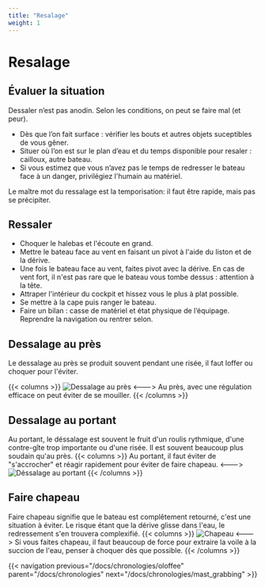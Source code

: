 ```yaml
---
title: "Resalage"
weight: 1
---
```

# Resalage

## Évaluer la situation
Dessaler n’est pas anodin. Selon les conditions, on peut se faire mal (et peur).
- Dès que l’on fait surface : vérifier les bouts et autres objets suceptibles de vous gêner.
- Situer où l’on est sur le plan d’eau et du temps disponible pour resaler : cailloux, autre bateau.
- Si vous estimez que vous n’avez pas le temps de redresser le bateau face à un danger, privilégiez l'humain au matériel.

Le maître mot du ressalage est la temporisation: il faut être rapide, mais pas se précipiter.

## Ressaler
- Choquer le halebas et l'écoute en grand.
- Mettre le bateau face au vent en faisant un pivot à l'aide du liston et de la dérive.
- Une fois le bateau face au vent, faites pivot avec la dérive. En cas de vent fort, il n'est pas rare que le bateau vous tombe dessus : attention à la tête.
- Attraper l'intérieur du cockpit et hissez vous le plus à plat possible.
- Se mettre à la cape puis ranger le bateau.
- Faire un bilan : casse de matériel et état physique de l’équipage. Reprendre la navigation ou rentrer selon.

## Dessalage au près
Le dessalage au près se produit souvent pendant une risée, il faut loffer ou choquer pour l'éviter.

{{< columns >}}
![Dessalage au près](../images/dessalage_pres.jpg)
<--->
Au près, avec une régulation efficace on peut éviter de se mouiller.
{{< /columns >}}

## Dessalage au portant
Au portant, le déssalage est souvent le fruit d'un roulis rythmique, d'une contre-gîte trop importante ou d'une risée. Il est souvent beaucoup plus soudain qu'au près.
{{< columns >}}
Au portant, il faut éviter de "s'accrocher" et réagir rapidement pour éviter de faire chapeau.
<--->
![Déssalage au portant](../images/dessalage_portant.jpg)
{{< /columns >}}

## Faire chapeau
Faire chapeau signifie que le bateau est complêtement retourné, c'est une situation à éviter. Le risque étant que la dérive glisse dans l'eau, le redressement s'en trouvera complexifié.
{{< columns >}}
![Chapeau](../images/chapeau.jpg)
<--->
Si vous faites chapeau, il faut beaucoup de force pour extraire la voile à la succion de l'eau, penser à choquer dès que possible.
{{< /columns >}}

{{< navigation previous="/docs/chronologies/oloffee" parent="/docs/chronologies" next="/docs/chronologies/mast_grabbing" >}}
